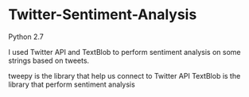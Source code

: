 # Twitter-Sentiment-Analysis
Python 2.7

I used Twitter API and TextBlob to perform sentiment analysis on some strings based on tweets.

tweepy is the library that help us connect to Twitter API
TextBlob is the library that perform sentiment analysis

